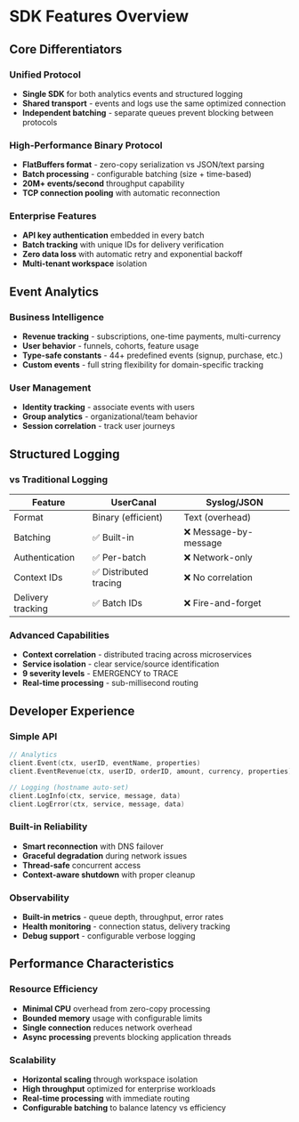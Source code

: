 # SDK Features Overview

## Core Differentiators

### Unified Protocol
- **Single SDK** for both analytics events and structured logging
- **Shared transport** - events and logs use the same optimized connection
- **Independent batching** - separate queues prevent blocking between protocols

### High-Performance Binary Protocol
- **FlatBuffers format** - zero-copy serialization vs JSON/text parsing
- **Batch processing** - configurable batching (size + time-based)
- **20M+ events/second** throughput capability
- **TCP connection pooling** with automatic reconnection

### Enterprise Features
- **API key authentication** embedded in every batch
- **Batch tracking** with unique IDs for delivery verification
- **Zero data loss** with automatic retry and exponential backoff
- **Multi-tenant workspace** isolation

## Event Analytics

### Business Intelligence
- **Revenue tracking** - subscriptions, one-time payments, multi-currency
- **User behavior** - funnels, cohorts, feature usage
- **Type-safe constants** - 44+ predefined events (signup, purchase, etc.)
- **Custom events** - full string flexibility for domain-specific tracking

### User Management
- **Identity tracking** - associate events with users
- **Group analytics** - organizational/team behavior
- **Session correlation** - track user journeys

## Structured Logging

### vs Traditional Logging
| Feature | UserCanal | Syslog/JSON |
|---------|-----------|-------------|
| Format | Binary (efficient) | Text (overhead) |
| Batching | ✅ Built-in | ❌ Message-by-message |
| Authentication | ✅ Per-batch | ❌ Network-only |
| Context IDs | ✅ Distributed tracing | ❌ No correlation |
| Delivery tracking | ✅ Batch IDs | ❌ Fire-and-forget |

### Advanced Capabilities
- **Context correlation** - distributed tracing across microservices
- **Service isolation** - clear service/source identification
- **9 severity levels** - EMERGENCY to TRACE
- **Real-time processing** - sub-millisecond routing

## Developer Experience

### Simple API
```go
// Analytics
client.Event(ctx, userID, eventName, properties)
client.EventRevenue(ctx, userID, orderID, amount, currency, properties)

// Logging (hostname auto-set)
client.LogInfo(ctx, service, message, data)
client.LogError(ctx, service, message, data)
```

### Built-in Reliability
- **Smart reconnection** with DNS failover
- **Graceful degradation** during network issues
- **Thread-safe** concurrent access
- **Context-aware shutdown** with proper cleanup

### Observability
- **Built-in metrics** - queue depth, throughput, error rates
- **Health monitoring** - connection status, delivery tracking
- **Debug support** - configurable verbose logging

## Performance Characteristics

### Resource Efficiency
- **Minimal CPU** overhead from zero-copy processing
- **Bounded memory** usage with configurable limits
- **Single connection** reduces network overhead
- **Async processing** prevents blocking application threads

### Scalability
- **Horizontal scaling** through workspace isolation
- **High throughput** optimized for enterprise workloads
- **Real-time processing** with immediate routing
- **Configurable batching** to balance latency vs efficiency